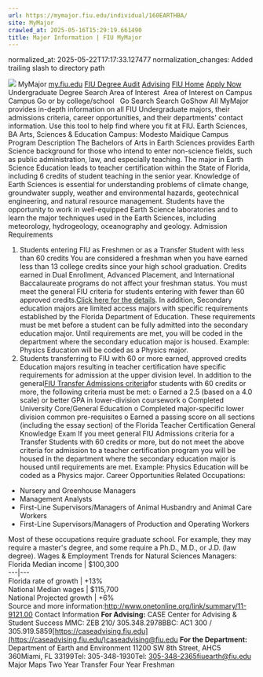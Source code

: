 ```yaml
---
url: https://mymajor.fiu.edu/individual/160EARTHBA/
site: MyMajor
crawled_at: 2025-05-16T15:29:19.661490
title: Major Information | FIU MyMajor
---
```

normalized_at: 2025-05-22T17:17:33.127477
normalization_changes: Added trailing slash to directory path

![](https://mymajor.fiu.edu/assets/logo-T4VPR2BI.png)
MyMajor
[my.fiu.edu](https://my.fiu.edu/)
[FIU Degree Audit](https://dasa.fiu.edu/all-departments/advising/panther-success-hub/panther-degree-audit/)
[Advising](https://advising.fiu.edu)
[FIU Home](https://www.fiu.edu/)
[Apply Now](https://admissions.fiu.edu/)
Undergraduate Degree Search
Area of Interest
​
Area of Interest
on
Campus
​
Campus
Go
or by college/school
​
​
Go
Search
Search
GoShow All
MyMajor provides in-depth information on all FIU Undergraduate majors, their admissions criteria, career opportunities, and their departments' contact information. Use this tool to help find where you fit at FIU.
Earth Sciences,
BA
Arts, Sciences & Education
Campus:
Modesto Maidique Campus
Program Description
The Bachelors of Arts in Earth Sciences provides Earth Science background for those who intend to enter non-science fields, such as public administration, law, and especially teaching. The major in Earth Science Education leads to teacher certification within the State of Florida, including 6 credits of student teaching in the senior year. Knowledge of Earth Sciences is essential for understanding problems of climate change, groundwater supply, weather and environmental hazards, geotechnical engineering, and natural resource management. Students have the opportunity to work in well-equipped Earth Science laboratories and to learn the major techniques used in the Earth Sciences, including meteorology, hydrogeology, oceanography and geology.
Admission Requirements
1. Students entering FIU as Freshmen or as a Transfer Student with less than 60 credits
You are considered a freshman when you have earned less than 13 college credits since your high school graduation. Credits earned in Dual Enrollment, Advanced Placement, and International Baccalaureate programs do not affect your freshman status.
You must meet the general FIU criteria for students entering with fewer than 60 approved credits.[Click here for the details](http://admissions.fiu.edu/apply/freshman/).
In addition, Secondary education majors are limited access majors with specific requirements established by the Florida Department of Education. These requirements must be met before a student can be fully admitted into the secondary education major. Until requirements are met, you will be coded in the department where the secondary education major is housed. Example: Physics Education will be coded as a Physics major.
2. Students transferring to FIU with 60 or more earned, approved credits
Education majors resulting in teacher certification have specific requirements for admission at the upper division level. In addition to the general[FIU Transfer Admissions criteria](http://admissions.fiu.edu/apply/transfer/)for students with 60 credits or more, the following criteria must be met:
o Earned a 2.5 (based on a 4.0 scale) or better GPA in lower-division coursework
o Completed University Core/General Education
o Completed major-specific lower division common pre-requisites
o Earned a passing score on all sections (including the essay section) of the Florida Teacher Certification General Knowledge Exam
If you meet general FIU Admissions criteria for a Transfer Students with 60 credits or more, but do not meet the above criteria for admission to a teacher certification program you will be housed in the department where the secondary education major is housed until requirements are met. Example: Physics Education will be coded as a Physics major.
Career Opportunities
Related Occupations:
  * Nursery and Greenhouse Managers
  * Management Analysts
  * First-Line Supervisors/Managers of Animal Husbandry and Animal Care Workers
  * First-Line Supervisors/Managers of Production and Operating Workers


Most of these occupations require graduate school. For example, they may require a master's degree, and some require a Ph.D., M.D., or J.D. (law degree).
Wages & Employment Trends for Natural Sciences Managers:
Florida Median income | $100,300  
---|---  
Florida rate of growth | +13%  
National Median wages | $115,700  
National Projected growth | +6%  
Source and more information:<http://www.onetonline.org/link/summary/11-9121.00>
Contact Information
**For Advising:**
CASE Center for Advising & Student Success
MMC: ZEB 210/ 305.348.2978BBC: AC1 300 / 305.919.5859[https://caseadvising.fiu.edu](https://caseadvising.fiu.edu/)caseadvising@fiu.edu
**For the Department:**
Department of Earth and Environment
11200 SW 8th Street, AHC5 360Miami, FL 33199Tel: 305-348-1930Tel: 305-348-2365fiuearth@fiu.edu
Major Maps
Two Year Transfer
Four Year Freshman
